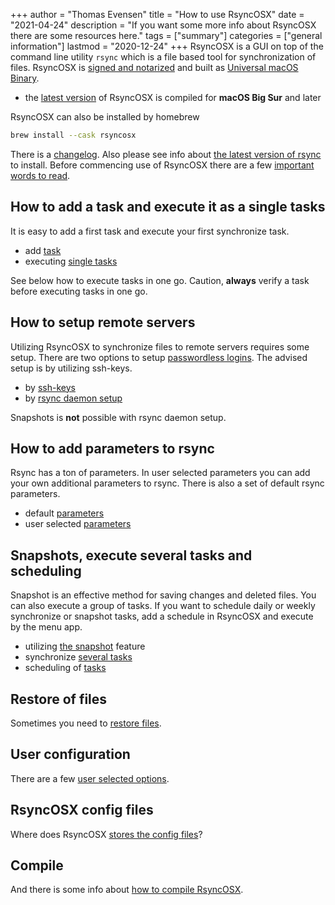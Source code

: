 +++
author = "Thomas Evensen"
title = "How to use RsyncOSX"
date = "2021-04-24"
description = "If you want some more info about RsyncOSX there are some resources here."
tags = ["summary"]
categories = ["general information"]
lastmod = "2020-12-24"
+++
RsyncOSX is a GUI on top of the command line utility `rsync` which is a file based tool for synchronization of files. RsyncOSX is [signed and notarized](/post/notarized/) and built as [Universal macOS Binary](https://developer.apple.com/documentation/xcode/building_a_universal_macos_binary).

- the [latest version](https://github.com/rsyncOSX/RsyncOSX/releases) of RsyncOSX is compiled for **macOS Big Sur** and later

RsyncOSX can also be installed by homebrew
```bash
brew install --cask rsyncosx
```

There is a [changelog](/post/changelog/). Also please see info about [the latest version of rsync](/post/rsync/) to install. Before commencing use of RsyncOSX there are a few [important words to read](/post/important/).

## How to add a task and execute it as a single tasks

It is easy to add a first task and execute your first synchronize task.

- add [task](/post/addconfigurations/)
- executing [single tasks](/post/singletask/)

See below how to execute tasks in one go. Caution, **always** verify a task before executing tasks in one go. 

## How to setup remote servers

Utilizing RsyncOSX to synchronize files to remote servers requires some setup. There are two options to setup [passwordless logins](/post/remotelogins/). The advised setup is by utilizing ssh-keys.

- by [ssh-keys](/post/ssh/)
- by [rsync daemon setup](/post/rsyncdaemon/)

Snapshots is **not** possible with rsync daemon setup.

## How to add parameters to rsync

Rsync has a ton of parameters. In user selected parameters you can add your own additional parameters to rsync. There is also a set of default rsync parameters.

- default [parameters](/post/rsyncparameters)
- user selected [parameters](/post/userparameters/)

## Snapshots, execute several tasks and scheduling

Snapshot is an effective method for saving changes and deleted files. You can also execute a group of tasks. If you want to schedule daily or weekly synchronize or snapshot tasks, add a schedule in RsyncOSX and execute by the menu app.

- utilizing [the snapshot](/post/snapshots/) feature
- synchronize [several tasks](/post/severaltasks/)
- scheduling of [tasks](/post/scheduletasks/)

## Restore of files

Sometimes you need to [restore files](/post/restore/).

## User configuration

There are a few [user selected options](/post/userconfiguration/).

## RsyncOSX config files

Where does RsyncOSX [stores the config files](/post/configfiles/)?

## Compile

And there is some info about [how to compile RsyncOSX](/post/compile/).
